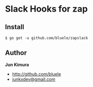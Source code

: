 # Slack Hooks for zap

## Install

```
$ go get -u github.com/bluele/zapslack
```

## Author

**Jun Kimura**

* <http://github.com/bluele>
* <junkxdev@gmail.com>

